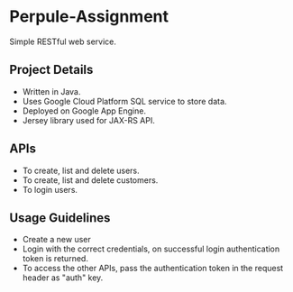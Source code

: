 # Perpule-Assignment
  Simple RESTful web service.
## Project Details
  * Written in Java. 
  * Uses Google Cloud Platform SQL service to store data.
  * Deployed on Google App Engine.
  * Jersey library used for JAX-RS API.
## APIs
  * To create, list and delete users.
  * To create, list and delete customers.
  * To login users.
## Usage Guidelines
  * Create a new user
  * Login with the correct credentials, on successful login authentication token is returned.
  * To access the other APIs, pass the authentication token in the request header as "auth" key.
